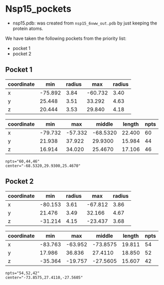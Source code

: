 # Nsp15_pockets

- nsp15.pdb: was created from `nsp15_6vww_out.pdb` by just keeping
  the protein atoms.

We have taken the following pockets from the priority list:

- pocket 1
- pocket 2

## Pocket 1

| coordinate | min     | radius | max     | radius |
| ---------- | ------- | ------ | ------- | ------ |
| x          | -75.892 | 3.84 | -60.732 | 3.40 |
| y          | 25.448 | 3.51 | 33.292 | 4.63 |
| z          | 20.444 | 3.53 | 29.840 | 4.18 |

| coordinate | min     | max     | middle   | length | npts |
| ---------- | ------- | ------- | -------- | ------ | ---- |
| x          | -79.732 | -57.332 | -68.5320 | 22.400 | 60 |
| y          | 21.938 | 37.922 | 29.9300 | 15.984 | 44 |
| z          | 16.914 | 34.020 | 25.4670 | 17.106 | 46 |

```
npts="60,44,46"
center="-68.5320,29.9300,25.4670"
```

## Pocket 2

| coordinate | min     | radius | max     | radius |
| ---------- | ------- | ------ | ------- | ------ |
| x          | -80.153 | 3.61 | -67.812 | 3.86 |
| y          | 21.476 | 3.49 | 32.166 | 4.67 |
| z          | -31.214 | 4.15 | -23.437 | 3.68 |

| coordinate | min     | max     | middle   | length | npts |
| ---------- | ------- | ------- | -------- | ------ | ---- |
| x          | -83.763 | -63.952 | -73.8575 | 19.811 | 54 |
| y          | 17.986 | 36.836 | 27.4110 | 18.850 | 52 |
| z          | -35.364 | -19.757 | -27.5605 | 15.607 | 42 |

```
npts="54,52,42"
center="-73.8575,27.4110,-27.5605"
```
